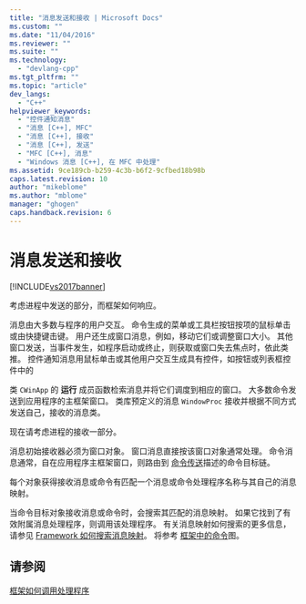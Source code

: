 ```yaml
---
title: "消息发送和接收 | Microsoft Docs"
ms.custom: ""
ms.date: "11/04/2016"
ms.reviewer: ""
ms.suite: ""
ms.technology: 
  - "devlang-cpp"
ms.tgt_pltfrm: ""
ms.topic: "article"
dev_langs: 
  - "C++"
helpviewer_keywords: 
  - "控件通知消息"
  - "消息 [C++], MFC"
  - "消息 [C++], 接收"
  - "消息 [C++], 发送"
  - "MFC [C++], 消息"
  - "Windows 消息 [C++], 在 MFC 中处理"
ms.assetid: 9ce189cb-b259-4c3b-b6f2-9cfbed18b98b
caps.latest.revision: 10
author: "mikeblome"
ms.author: "mblome"
manager: "ghogen"
caps.handback.revision: 6
---
```

# 消息发送和接收
[!INCLUDE[vs2017banner](../assembler/inline/includes/vs2017banner.md)]

考虑进程中发送的部分，而框架如何响应。  
  
 消息由大多数与程序的用户交互。  命令生成的菜单或工具栏按钮按项的鼠标单击或由快捷键击键。  用户还生成窗口消息，例如，移动它们或调整窗口大小。  其他窗口发送，当事件发生，如程序启动或终止，则获取或窗口失去焦点时，依此类推。  控件通知消息用鼠标单击或其他用户交互生成具有控件，如按钮或列表框控件中的  
  
 类 `CWinApp` 的 **运行** 成员函数检索消息并将它们调度到相应的窗口。  大多数命令发送到应用程序的主框架窗口。  类库预定义的消息 `WindowProc` 接收并根据不同方式发送自己，接收的消息类。  
  
 现在请考虑进程的接收一部分。  
  
 消息初始接收器必须为窗口对象。  窗口消息直接按该窗口对象通常处理。  命令消息通常，自在应用程序主框架窗口，则路由到 [命令传送](../mfc/command-routing.md)描述的命令目标链。  
  
 每个对象获得接收消息或命令有匹配一个消息或命令处理程序名称与其自己的消息映射。  
  
 当命令目标对象接收消息或命令时，会搜索其匹配的消息映射。  如果它找到了有效附属消息处理程序，则调用该处理程序。  有关消息映射如何搜索的更多信息，请参见 [Framework 如何搜索消息映射](../mfc/how-the-framework-searches-message-maps.md)。  将参考 [框架中的命令](../mfc/user-interface-objects-and-command-ids.md)图。  
  
## 请参阅  
 [框架如何调用处理程序](../mfc/how-the-framework-calls-a-handler.md)